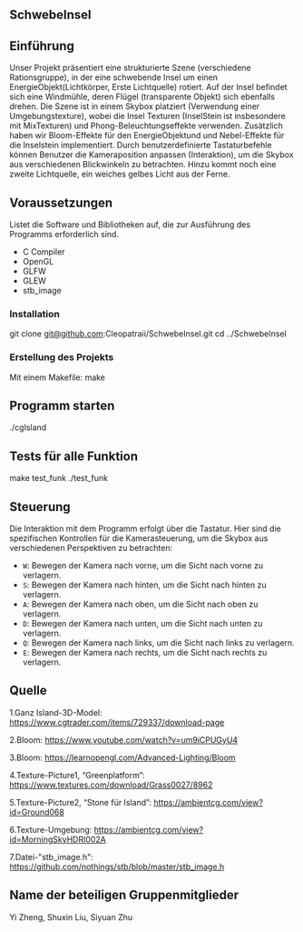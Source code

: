 ##  SchwebeInsel

## Einführung
Unser Projekt präsentiert eine strukturierte Szene (verschiedene Rationsgruppe), in der eine schwebende Insel um einen EnergieObjekt(Lichtkörper, Erste Lichtquelle) rotiert. Auf der Insel befindet sich eine Windmühle, deren Flügel (transparente Objekt) sich ebenfalls drehen. Die Szene ist in einem Skybox platziert (Verwendung einer Umgebungstexture), wobei die Insel Texturen (InselStein ist insbesondere mit MixTexturen) und Phong-Beleuchtungseffekte verwenden. Zusätzlich haben wir Bloom-Effekte für den EnergieObjektund und Nebel-Effekte für die Inselstein implementiert. Durch benutzerdefinierte Tastaturbefehle können Benutzer die Kameraposition anpassen (Interaktion), um die Skybox aus verschiedenen Blickwinkeln zu betrachten. Hinzu kommt noch eine zweite Lichtquelle, ein weiches gelbes Licht aus der Ferne. 

## Voraussetzungen
Listet die Software und Bibliotheken auf, die zur Ausführung des Programms erforderlich sind.
- C Compiler
- OpenGL
- GLFW
- GLEW
- stb_image

### Installation
git clone git@github.com:Cleopatraii/SchwebeInsel.git
cd ../SchwebeInsel

### Erstellung des Projekts
Mit einem Makefile: 
make

## Programm starten
./cgIsland

## Tests für alle Funktion
make test_funk
./test_funk

## Steuerung
Die Interaktion mit dem Programm erfolgt über die Tastatur. Hier sind die spezifischen Kontrollen für die Kamerasteuerung, um die Skybox aus verschiedenen Perspektiven zu betrachten:

- `W`: Bewegen der Kamera nach vorne, um die Sicht nach vorne zu verlagern.
- `S`: Bewegen der Kamera nach hinten, um die Sicht nach hinten zu verlagern.
- `A`: Bewegen der Kamera nach oben, um die Sicht nach oben zu verlagern.
- `D`: Bewegen der Kamera nach unten, um die Sicht nach unten zu verlagern.
- `Q`: Bewegen der Kamera nach links, um die Sicht nach links zu verlagern.
- `E`: Bewegen der Kamera nach rechts, um die Sicht nach rechts zu verlagern.

## Quelle
1.Ganz Island-3D-Model:
https://www.cgtrader.com/items/729337/download-page
  
2.Bloom: https://www.youtube.com/watch?v=um9iCPUGyU4

3.Bloom: https://learnopengl.com/Advanced-Lighting/Bloom

4.Texture-Picture1, “Greenplatform”: https://www.textures.com/download/Grass0027/8962

5.Texture-Picture2, “Stone für Island”: https://ambientcg.com/view?id=Ground068

6.Texture-Umgebung: https://ambientcg.com/view?id=MorningSkyHDRI002A

7.Datei-"stb_image.h": https://github.com/nothings/stb/blob/master/stb_image.h

##  Name der beteiligen Gruppenmitglieder
Yi Zheng, Shuxin Liu, Siyuan Zhu



